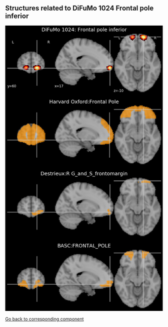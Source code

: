 


## Structures related to DiFuMo 1024 Frontal pole inferior

![142](142.jpg "Structures related to DiFuMo 1024 Frontal pole inferior")

[Go back to corresponding component](https://parietal-inria.github.io/DiFuMo/1024/html/142.html)